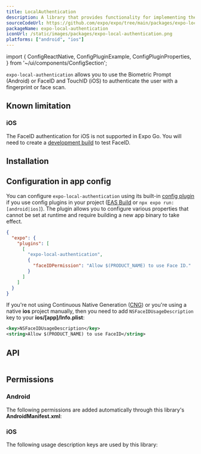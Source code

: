 ```yaml
---
title: LocalAuthentication
description: A library that provides functionality for implementing the Fingerprint API (Android) or FaceID and TouchID (iOS) to authenticate the user with a face or fingerprint scan.
sourceCodeUrl: https://github.com/expo/expo/tree/main/packages/expo-local-authentication
packageName: expo-local-authentication
iconUrl: /static/images/packages/expo-local-authentication.png
platforms: ["android", "ios"]
---
```


import {
  ConfigReactNative,
  ConfigPluginExample,
  ConfigPluginProperties,
} from '~/ui/components/ConfigSection';

`expo-local-authentication` allows you to use the Biometric Prompt (Android) or FaceID and TouchID (iOS) to authenticate the user with a fingerprint or face scan.

## Known limitation

### iOS&ensp;

The FaceID authentication for iOS is not supported in Expo Go. You will need to create a [development build](/develop/development-builds/introduction/) to test FaceID.

## Installation

## Configuration in app config

You can configure `expo-local-authentication` using its built-in [config plugin](/config-plugins/introduction/) if you use config plugins in your project ([EAS Build](/build/introduction) or `npx expo run:[android|ios]`). The plugin allows you to configure various properties that cannot be set at runtime and require building a new app binary to take effect.

```json app.json
{
  "expo": {
    "plugins": [
      [
        "expo-local-authentication",
        {
          "faceIDPermission": "Allow $(PRODUCT_NAME) to use Face ID."
        }
      ]
    ]
  }
}
```

If you're not using Continuous Native Generation ([CNG](/workflow/continuous-native-generation/)) or you're using a native **ios** project manually, then you need to add `NSFaceIDUsageDescription` key to your **ios/[app]/Info.plist**:

```xml Info.plist
<key>NSFaceIDUsageDescription</key>
<string>Allow $(PRODUCT_NAME) to use FaceID</string>
```

## API

```js

```

## Permissions

### Android

The following permissions are added automatically through this library's **AndroidManifest.xml**:

### iOS

The following usage description keys are used by this library: